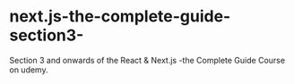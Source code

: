 # next.js-the-complete-guide-section3-
Section 3 and onwards of the React &amp; Next.js -the Complete Guide Course on udemy.
